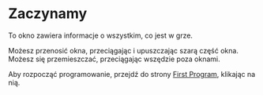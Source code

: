 # Zaczynamy
To okno zawiera informacje o wszystkim, co jest w grze.

Możesz przenosić okna, przeciągając i upuszczając szarą część okna.
Możesz się przemieszczać, przeciągając wszędzie poza oknami.

Aby rozpocząć programowanie, przejdź do strony [First Program](docs/first_program.md), klikając na nią.